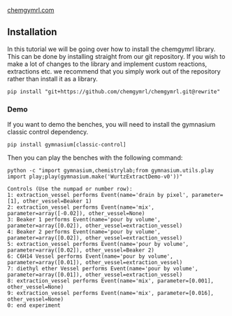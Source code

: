 [chemgymrl.com](https://chemgymrl.com/)

## Installation

In this tutorial we will be going over how to install the chemgymrl library. This can be done by installing straight from our git repository. If you wish to make a lot of changes to the library and implement custom reactions, extractions etc. we recommend that you simply work out of the repository rather than install it as a library.
 
```commandline
pip install "git+https://github.com/chemgymrl/chemgymrl.git@rewrite"
```


### Demo

If you want to demo the benches, you will need to install the gymnasium classic control dependency. 
```
pip install gymnasium[classic-control]
```


Then you can play the benches with the following command:
```commandline
python -c "import gymnasium,chemistrylab;from gymnasium.utils.play import play;play(gymnasium.make('WurtzExtractDemo-v0'))"
```

```
Controls (Use the numpad or number row):
1: extraction_vessel performs Event(name='drain by pixel', parameter=[1], other_vessel=Beaker 1)
2: extraction_vessel performs Event(name='mix', parameter=array([-0.02]), other_vessel=None)
3: Beaker 1 performs Event(name='pour by volume', parameter=array([0.02]), other_vessel=extraction_vessel)
4: Beaker 2 performs Event(name='pour by volume', parameter=array([0.02]), other_vessel=extraction_vessel)
5: extraction_vessel performs Event(name='pour by volume', parameter=array([0.02]), other_vessel=Beaker 2)
6: C6H14 Vessel performs Event(name='pour by volume', parameter=array([0.01]), other_vessel=extraction_vessel)
7: diethyl ether Vessel performs Event(name='pour by volume', parameter=array([0.01]), other_vessel=extraction_vessel)
8: extraction_vessel performs Event(name='mix', parameter=[0.001], other_vessel=None)
9: extraction_vessel performs Event(name='mix', parameter=[0.016], other_vessel=None)
0: end experiment
```